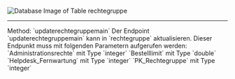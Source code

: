 ![Database Image of Table rechtegruppe](../img/updaterechtegruppemain.png)

<hr>
Method: `updaterechtegruppemain`
Der Endpoint `updaterechtegruppemain` kann in `rechtegruppe` aktualisieren.
Dieser Endpunkt muss mit folgenden Parametern aufgerufen werden:
`Administrationsrechte` mit Type `integer`
`Bestelllimit` mit Type `double`
`Helpdesk_Fernwartung` mit Type `integer`
`PK_Rechtegruppe` mit Type `integer`